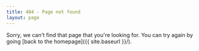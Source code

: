 ```yaml
---
title: 404 - Page not found
layout: page
---
```


Sorry, we can't find that page that you're looking for. You can try again by going [back to the homepage]({{ site.baseurl }}/).

